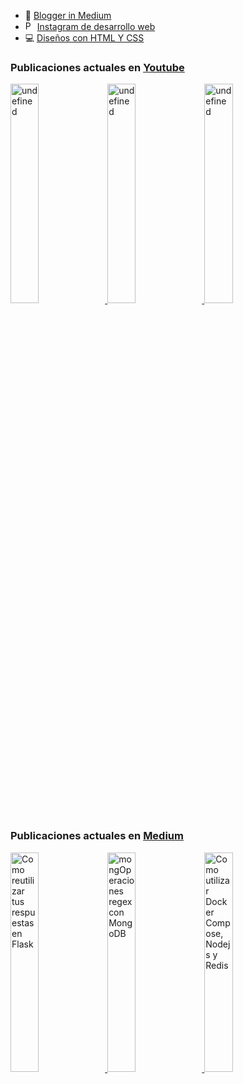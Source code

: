 
- 📙 [Blogger in Medium](https://nelsoncode019.medium.com/)
- <img src="https://cdn.jsdelivr.net/npm/simple-icons@3.0.1/icons/instagram.svg" alt="Perfil de Instagram de NelsonCode" height="15px" width="15px" /> [Instagram de desarrollo web](https://www.instagram.com/nelsoncode)
- 💻 [Diseños con HTML Y CSS](https://codepen.io/nelsoncode019)

###  Publicaciones actuales en [Youtube](https://www.youtube.com/channel/UCNtGnenu3-E363hcijzVt0w/featured)

<a href="https://www.youtube.com/watch?v=OX-SaodLoE8" target='_blank'>
     <img width='30%' src="https://i.ytimg.com/vi/OX-SaodLoE8/hqdefault_live.jpg" alt="undefined" />
   </a>
<a href="https://www.youtube.com/watch?v=h23hYS2hOjQ" target='_blank'>
     <img width='30%' src="https://i.ytimg.com/vi/h23hYS2hOjQ/hqdefault.jpg" alt="undefined" />
   </a>
<a href="https://www.youtube.com/watch?v=bXGiq9pK42g" target='_blank'>
     <img width='30%' src="https://i.ytimg.com/vi/bXGiq9pK42g/hqdefault.jpg" alt="undefined" />
   </a>


###  Publicaciones actuales en [Medium](https://medium.com/@nelsoncode019)

<a href="https://nelsoncode019.medium.com/como-reutilizar-tus-respuestas-en-flask-586ba712f669?source=rss-57948f2413ba------2" target='_blank'>
      <img width='30%' src=https://cdn-images-1.medium.com/max/1024/1*J84kTyL25djO62zwdW9zlg.png alt="Como reutilizar tus respuestas en Flask" />
    </a>
<a href="https://nelsoncode019.medium.com/mongoperaciones-regex-con-mongodb-b7a1a494c514?source=rss-57948f2413ba------2" target='_blank'>
      <img width='30%' src="https://cdn-images-1.medium.com/max/1024/1*R8PLGyDOUAYoHrXVFf57uQ.png" alt="mongOperaciones regex con MongoDB" />
    </a>
<a href="https://nelsoncode019.medium.com/como-utilizar-docker-compose-nodejs-y-redis-49596fab657f?source=rss-57948f2413ba------2" target='_blank'>
      <img width='30%' src="https://cdn-images-1.medium.com/max/1024/1*oV2ELbxsK4rSlGc_-hlpEw.png" alt="Como utilizar  Docker Compose,  Nodejs y Redis" />
    </a>



